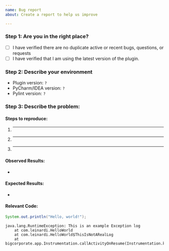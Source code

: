 ```yaml
---
name: Bug report
about: Create a report to help us improve

---
```


<!--
Any HTML comment will be stripped when the markdown is rendered, so you don't need to delete them.

Put an x inside the [] like this: [x] to mark the checkbox.
-->
### Step 1: Are you in the right place?
- [ ] I have verified there are no duplicate active or recent bugs, questions, or requests
- [ ] I have verified that I am using the latest version of the plugin.

### Step 2: Describe your environment
 - Plugin version: `?`
 - PyCharm/IDEA version: `?`
 - Pylint version: `?`

### Step 3: Describe the problem:
#### Steps to reproduce:

  1. _____
  2. _____
  3. _____

<!-- 
What happened?  This could be a description, log output, etc.
-->
#### Observed Results:

  * 
  
<!-- 
What did you expect to happen?
-->
#### Expected Results:

  * 

#### Relevant Code:
<!--
Please wrap code with correct syntax highlighting.
-->
```java
System.out.println("Hello, world!");
```

<!--
If you are getting an error in the Event Log, paste it here.
Please wrap logs with Gradle syntax highlighting (it makes them look better).
-->
```Gradle
java.lang.RuntimeException: This is an example Exception log
    at com.leinardi.HelloWorld
    at com.leinardi.HelloWorld$ThisIsNotARealLog
    at bigcorporate.app.Instrumentation.callActivityOnResume(Instrumentation.kt)
```

<!--
Adding pictures/screenshots/videos of the expected/actual result is always helpful
-->
